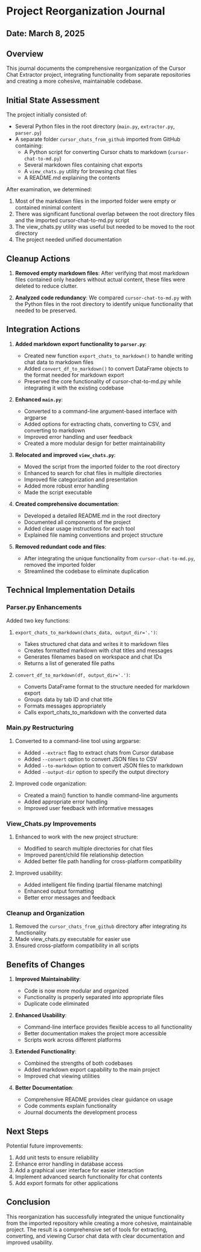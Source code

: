 # Project Reorganization Journal

## Date: March 8, 2025

## Overview

This journal documents the comprehensive reorganization of the Cursor Chat Extractor project, integrating functionality from separate repositories and creating a more cohesive, maintainable codebase.

## Initial State Assessment

The project initially consisted of:
- Several Python files in the root directory (`main.py`, `extractor.py`, `parser.py`)
- A separate folder `cursor_chats_from_github` imported from GitHub containing:
  - A Python script for converting Cursor chats to markdown (`cursor-chat-to-md.py`)
  - Several markdown files containing chat exports
  - A `view_chats.py` utility for browsing chat files
  - A README.md explaining the contents

After examination, we determined:
1. Most of the markdown files in the imported folder were empty or contained minimal content
2. There was significant functional overlap between the root directory files and the imported cursor-chat-to-md.py script
3. The view_chats.py utility was useful but needed to be moved to the root directory
4. The project needed unified documentation

## Cleanup Actions

1. **Removed empty markdown files**: After verifying that most markdown files contained only headers without actual content, these files were deleted to reduce clutter.

2. **Analyzed code redundancy**: We compared `cursor-chat-to-md.py` with the Python files in the root directory to identify unique functionality that needed to be preserved.

## Integration Actions

1. **Added markdown export functionality to `parser.py`**:
   - Created new function `export_chats_to_markdown()` to handle writing chat data to markdown files
   - Added `convert_df_to_markdown()` to convert DataFrame objects to the format needed for markdown export
   - Preserved the core functionality of cursor-chat-to-md.py while integrating it with the existing codebase

2. **Enhanced `main.py`**:
   - Converted to a command-line argument-based interface with argparse
   - Added options for extracting chats, converting to CSV, and converting to markdown
   - Improved error handling and user feedback
   - Created a more modular design for better maintainability

3. **Relocated and improved `view_chats.py`**:
   - Moved the script from the imported folder to the root directory
   - Enhanced to search for chat files in multiple directories
   - Improved file categorization and presentation
   - Added more robust error handling
   - Made the script executable

4. **Created comprehensive documentation**:
   - Developed a detailed README.md in the root directory
   - Documented all components of the project
   - Added clear usage instructions for each tool
   - Explained file naming conventions and project structure

5. **Removed redundant code and files**:
   - After integrating the unique functionality from `cursor-chat-to-md.py`, removed the imported folder
   - Streamlined the codebase to eliminate duplication

## Technical Implementation Details

### Parser.py Enhancements

Added two key functions:
1. `export_chats_to_markdown(chats_data, output_dir='.')`:
   - Takes structured chat data and writes it to markdown files
   - Creates formatted markdown with chat titles and messages
   - Generates filenames based on workspace and chat IDs
   - Returns a list of generated file paths

2. `convert_df_to_markdown(df, output_dir='.')`:
   - Converts DataFrame format to the structure needed for markdown export
   - Groups data by tab ID and chat title
   - Formats messages appropriately
   - Calls export_chats_to_markdown with the converted data

### Main.py Restructuring

1. Converted to a command-line tool using argparse:
   - Added `--extract` flag to extract chats from Cursor database
   - Added `--convert` option to convert JSON files to CSV
   - Added `--to-markdown` option to convert JSON files to markdown
   - Added `--output-dir` option to specify the output directory

2. Improved code organization:
   - Created a main() function to handle command-line arguments
   - Added appropriate error handling
   - Improved user feedback with informative messages

### View_Chats.py Improvements

1. Enhanced to work with the new project structure:
   - Modified to search multiple directories for chat files
   - Improved parent/child file relationship detection
   - Added better file path handling for cross-platform compatibility

2. Improved usability:
   - Added intelligent file finding (partial filename matching)
   - Enhanced output formatting
   - Better error messages and feedback

### Cleanup and Organization

1. Removed the `cursor_chats_from_github` directory after integrating its functionality
2. Made view_chats.py executable for easier use
3. Ensured cross-platform compatibility in all scripts

## Benefits of Changes

1. **Improved Maintainability**: 
   - Code is now more modular and organized
   - Functionality is properly separated into appropriate files
   - Duplicate code eliminated

2. **Enhanced Usability**:
   - Command-line interface provides flexible access to all functionality
   - Better documentation makes the project more accessible
   - Scripts work across different platforms

3. **Extended Functionality**:
   - Combined the strengths of both codebases
   - Added markdown export capability to the main project
   - Improved chat viewing utilities

4. **Better Documentation**:
   - Comprehensive README provides clear guidance on usage
   - Code comments explain functionality
   - Journal documents the development process

## Next Steps

Potential future improvements:
1. Add unit tests to ensure reliability
2. Enhance error handling in database access
3. Add a graphical user interface for easier interaction
4. Implement advanced search functionality for chat contents
5. Add export formats for other applications

## Conclusion

This reorganization has successfully integrated the unique functionality from the imported repository while creating a more cohesive, maintainable project. The result is a comprehensive set of tools for extracting, converting, and viewing Cursor chat data with clear documentation and improved usability. 